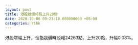 ```yaml
---
layout: post
title: 港股競價時段上升20點
date: 2020-10-08 09:23:18.000000000 +08:00
categories: rthk
---
```


港股窄幅上升，恒指競價時段報24263點，上升20點，升幅0.08%。
